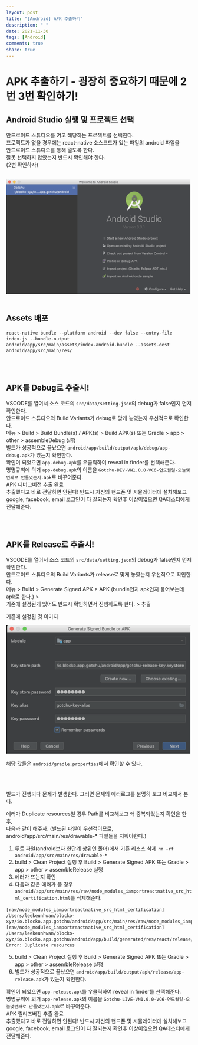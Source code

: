```yaml
---
layout: post
title: "[Android] APK 추출하기"
description: " "
date: 2021-11-30
tags: [Android]
comments: true
share: true
---
```


# APK 추출하기 - 굉장히 중요하기 때문에 2번 3번 확인하기!

## Android Studio 실행 및 프로젝트 선택

안드로이드 스튜디오를 켜고 해당하는 프로젝트를 선택한다.<br>
프로젝트가 없을 경우에는 react-native 소스코드가 있는 파일의 android 파일을<br>
안드로이드 스튜디오를 통해 열도록 한다.<br>
잘못 선택하지 않았는지 반드시 확인해야 한다.<br>
(2번 확인하자)<br>

<br>

<img src="../images/apk1.png" width="500px">

<br>
<br>

## Assets 배포

```
react-native bundle --platform android --dev false --entry-file index.js --bundle-output android/app/src/main/assets/index.android.bundle --assets-dest android/app/src/main/res/
```

<br>
<br>

## APK를 Debug로 추출시!

VSCODE를 열어서 소스 코드의 `src/data/setting.json`의 debug가 false인지 먼저 확인한다.<br>
안드로이드 스튜디오의 Build Variants가 debug로 맞게 놓였는지 우선적으로 확인한다.<br>
메뉴 > Build > Build Bundle(s) / APK(s) > Build APK(s) 또는 Gradle > app > other > assembleDebug 실행<br>
빌드가 성공적으로 끝났으면 `android/app/build/output/apk/debug/app-debug.apk`가 있는지 확인한다.<br>
확인이 되었으면 `app-debug.apk`를 우클릭하여 reveal in finder를 선택해준다.<br>
명명규칙에 의거 `app-debug.apk`의 이름을 `Gotchu-DEV-VN1.0.0-VC6-연도월일-오늘몇번째로 만들었는지.apk`로 바꾸어준다.<br>
APK 디버그버전 추출 완료<br>
추출했다고 바로 전달하면 안된다! 반드시 자신의 핸드폰 및 시뮬레이터에 설치해보고<br>
google, facebook, email 로그인이 다 잘되는지 확인후 이상이없으면 QA테스터에게 전달해준다.<br>

<br>
<br>

## APK를 Release로 추출시!

VSCODE를 열어서 소스 코드의 `src/data/setting.json`의 debug가 false인지 먼저 확인한다.<br>
안드로이드 스튜디오의 Build Variants가 release로 맞게 놓였는지 우선적으로 확인한다.<br>
메뉴 > Build > Generate Signed APK > APK (bundle인지 apk인지 물어보는데 apk로 한다.) > <br>
기존에 설정된게 있어도 반드시 확인하면서 진행하도록 한다. > 추출<br>

기존에 설정된 것 이미지<br>

<img src="../images/apk2.png" width="500px">

해당 값들은 `android/gradle.properties`에서 확인할 수 있다.

<br>
<br>

빌드가 진행되다 문제가 발생한다. 그러면 문제의 에러로그를 분명히 보고 비교해서 본다.<br>

에러가 Duplicate resources일 경우 Path를 비교해보고 왜 중복되었는지 확인을 한 후,<br>
다음과 같이 해주자. (빌드된 파일이 우선적이므로, android/app/src/main/res/drawable-\* 파일들을 지워야한다.)<br>

1. 루트 파일(android보다 한단계 상위인 폴더)에서 기존 리소스 삭제 `rm -rf android/app/src/main/res/drawable-*`
2. build > Clean Project 실행 후 Build > Generate Signed APK 또는 Gradle > app > other > assembleRelease 실행
3. 에러가 뜨는지 확인
4. 다음과 같은 에러가 뜰 경우 `android/app/src/main/res/raw/node_modules_iamportreactnative_src_html_certification.html`를 삭제해준다.

```
[raw/node_modules_iamportreactnative_src_html_certification] /Users/leekeunhwan/blocko-xyz/io.blocko.app.gotchu/android/app/src/main/res/raw/node_modules_iamportreactnative_src_html_certification.html
[raw/node_modules_iamportreactnative_src_html_certification] /Users/leekeunhwan/blocko-xyz/io.blocko.app.gotchu/android/app/build/generated/res/react/release/raw/node_modules_iamportreactnative_src_html_certification.html: Error: Duplicate resources
```

5. build > Clean Project 실행 후 Build > Generate Signed APK 또는 Gradle > app > other > assembleRelease 실행
6. 빌드가 성공적으로 끝났으면 `android/app/build/output/apk/release/app-release.apk`가 있는지 확인한다.

확인이 되었으면 `app-release.apk`를 우클릭하여 reveal in finder를 선택해준다.<br>
명명규칙에 의거 `app-release.apk`의 이름을 `Gotchu-LIVE-VN1.0.0-VC6-연도월일-오늘몇번째로 만들었는지.apk`로 바꾸어준다.<br>
APK 릴리즈버전 추출 완료<br>
추출했다고 바로 전달하면 안된다! 반드시 자신의 핸드폰 및 시뮬레이터에 설치해보고<br>
google, facebook, email 로그인이 다 잘되는지 확인후 이상이없으면 QA테스터에게 전달해준다.<br>
